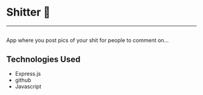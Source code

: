 # Shitter 💩
---

##
App where you post pics of your shit for people to comment on...

## Technologies Used
* Express.js
* github
* Javascript
